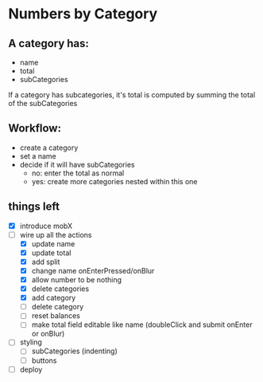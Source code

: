 # Numbers by Category

## A category has:

- name
- total
- subCategories

If a category has subcategories, it's total is computed by summing the total of the subCategories

## Workflow:

- create a category
- set a name
- decide if it will have subCategories
  - no: enter the total as normal
  - yes: create more categories nested within this one

## things left

- [x] introduce mobX
- [ ] wire up all the actions
  - [x] update name
  - [x] update total
  - [x] add split
  - [x] change name onEnterPressed/onBlur
  - [x] allow number to be nothing
  - [x] delete categories
  - [x] add category
  - [ ] delete category
  - [ ] reset balances
  - [ ] make total field editable like name (doubleClick and submit onEnter or onBlur)
- [ ] styling
  - [ ] subCategories (indenting)
  - [ ] buttons
- [ ] deploy
